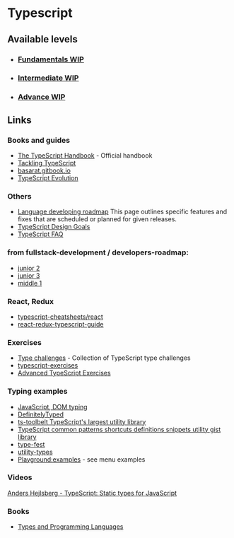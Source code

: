 # Typescript

## Available levels

- ### [Fundamentals WIP](fundamentals.md)
- ### [Intermediate WIP](intermediate.md)
- ### [Advance WIP](advance.md)

## Links

### Books and guides

- [The TypeScript Handbook](https://www.typescriptlang.org/docs/handbook/intro.html) - Official handbook
- [Tackling TypeScript](https://exploringjs.com/tackling-ts/toc.html)
- [basarat.gitbook.io](https://basarat.gitbook.io/typescript/)
- [TypeScript Evolution](https://mariusschulz.com/blog/series/typescript-evolution)

### Others

- [Language developing roadmap](https://github.com/microsoft/TypeScript/wiki/Roadmap) This page outlines specific
  features and fixes that are scheduled or planned for given releases.
- [TypeScript Design Goals](https://github.com/microsoft/TypeScript/wiki/TypeScript-Design-Goals)
- [TypeScript FAQ](https://github.com/microsoft/TypeScript/wiki/FAQ)

### from fullstack-development / developers-roadmap:

- [junior 2](https://github.com/fullstack-development/developers-roadmap/blob/master/frontend/junior-2/ts.md)
- [junior 3](https://github.com/fullstack-development/developers-roadmap/blob/master/frontend/junior-3/ts.md)
- [middle 1](https://github.com/fullstack-development/developers-roadmap/blob/master/frontend/middle-1/typescript.md)

### React, Redux

- [typescript-cheatsheets/react](https://github.com/typescript-cheatsheets/react)
- [react-redux-typescript-guide](https://github.com/piotrwitek/react-redux-typescript-guide)

### Exercises

- [Type challenges](https://github.com/type-challenges/type-challenges) - Collection of TypeScript type challenges
- [typescript-exercises](https://github.com/typescript-exercises/typescript-exercises)
- [Advanced TypeScript Exercises](https://dev.to/macsikora/advanced-typescript-exercises-question-1-45k4)

### Typing examples

- [JavaScript, DOM typing](https://github.com/microsoft/TypeScript/tree/main/src/lib)
- [DefinitelyTyped](https://github.com/DefinitelyTyped/DefinitelyTyped)
- [ts-toolbelt TypeScript's largest utility library](https://github.com/millsp/ts-toolbelt)
- [TypeScript common patterns shortcuts definitions snippets utility gist library
  ](https://github.com/joonhocho/tsdef)
- [type-fest](https://github.com/sindresorhus/type-fest)
- [utility-types](https://github.com/piotrwitek/utility-types)
- [Playground:examples](https://www.typescriptlang.org/play) - see menu examples

### Videos

[Anders Hejlsberg - TypeScript: Static types for JavaScript](https://youtu.be/ET4kT88JRXs)

### Books

- [Types and Programming Languages](https://www.amazon.com/Types-Programming-Languages-MIT-Press/dp/0262162091)
